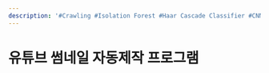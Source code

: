 ```yaml
---
description: '#Crawling #Isolation Forest #Haar Cascade Classifier #CNN'
---
```


# 유튜브 썸네일 자동제작 프로그램

<figure><img src="../../../.gitbook/assets/유튜브 썸네일 자동제작 프로그램_페이지_01.jpg" alt=""><figcaption></figcaption></figure>

<figure><img src="../../../.gitbook/assets/유튜브 썸네일 자동제작 프로그램_페이지_02 (2).jpg" alt=""><figcaption></figcaption></figure>

<figure><img src="../../../.gitbook/assets/유튜브 썸네일 자동제작 프로그램_페이지_03 (1).jpg" alt=""><figcaption></figcaption></figure>

<figure><img src="../../../.gitbook/assets/유튜브 썸네일 자동제작 프로그램_페이지_04.jpg" alt=""><figcaption></figcaption></figure>



<figure><img src="../../../.gitbook/assets/유튜브 썸네일 자동제작 프로그램_페이지_05.jpg" alt=""><figcaption></figcaption></figure>

<figure><img src="../../../.gitbook/assets/유튜브 썸네일 자동제작 프로그램_페이지_06 (1).jpg" alt=""><figcaption></figcaption></figure>

<figure><img src="../../../.gitbook/assets/유튜브 썸네일 자동제작 프로그램_페이지_07 (1).jpg" alt=""><figcaption></figcaption></figure>

<figure><img src="../../../.gitbook/assets/유튜브 썸네일 자동제작 프로그램_페이지_08 (1).jpg" alt=""><figcaption></figcaption></figure>

<figure><img src="../../../.gitbook/assets/유튜브 썸네일 자동제작 프로그램_페이지_09 (1).jpg" alt=""><figcaption></figcaption></figure>

<figure><img src="../../../.gitbook/assets/유튜브 썸네일 자동제작 프로그램_페이지_10.jpg" alt=""><figcaption></figcaption></figure>

<figure><img src="../../../.gitbook/assets/유튜브 썸네일 자동제작 프로그램_페이지_11.jpg" alt=""><figcaption></figcaption></figure>

<figure><img src="../../../.gitbook/assets/유튜브 썸네일 자동제작 프로그램_페이지_12.jpg" alt=""><figcaption></figcaption></figure>

<figure><img src="../../../.gitbook/assets/유튜브 썸네일 자동제작 프로그램_페이지_13.jpg" alt=""><figcaption></figcaption></figure>

<figure><img src="../../../.gitbook/assets/유튜브 썸네일 자동제작 프로그램_페이지_14.jpg" alt=""><figcaption></figcaption></figure>

<figure><img src="../../../.gitbook/assets/유튜브 썸네일 자동제작 프로그램_페이지_15 (1).jpg" alt=""><figcaption></figcaption></figure>

<figure><img src="../../../.gitbook/assets/유튜브 썸네일 자동제작 프로그램_페이지_16.jpg" alt=""><figcaption></figcaption></figure>

<figure><img src="../../../.gitbook/assets/유튜브 썸네일 자동제작 프로그램_페이지_17 (1).jpg" alt=""><figcaption></figcaption></figure>

<figure><img src="../../../.gitbook/assets/유튜브 썸네일 자동제작 프로그램_페이지_18 (1).jpg" alt=""><figcaption></figcaption></figure>

<figure><img src="../../../.gitbook/assets/유튜브 썸네일 자동제작 프로그램_페이지_19.jpg" alt=""><figcaption></figcaption></figure>

<figure><img src="../../../.gitbook/assets/유튜브 썸네일 자동제작 프로그램_페이지_20.jpg" alt=""><figcaption></figcaption></figure>

<figure><img src="../../../.gitbook/assets/유튜브 썸네일 자동제작 프로그램_페이지_21.jpg" alt=""><figcaption></figcaption></figure>

<figure><img src="../../../.gitbook/assets/유튜브 썸네일 자동제작 프로그램_페이지_22 (1).jpg" alt=""><figcaption></figcaption></figure>

<figure><img src="../../../.gitbook/assets/유튜브 썸네일 자동제작 프로그램_페이지_23.jpg" alt=""><figcaption></figcaption></figure>

<figure><img src="../../../.gitbook/assets/유튜브 썸네일 자동제작 프로그램_페이지_24.jpg" alt=""><figcaption></figcaption></figure>

<figure><img src="../../../.gitbook/assets/유튜브 썸네일 자동제작 프로그램_페이지_25 (2).jpg" alt=""><figcaption></figcaption></figure>

<figure><img src="../../../.gitbook/assets/유튜브 썸네일 자동제작 프로그램_페이지_26.jpg" alt=""><figcaption></figcaption></figure>

<figure><img src="../../../.gitbook/assets/유튜브 썸네일 자동제작 프로그램_페이지_27 (1).jpg" alt=""><figcaption></figcaption></figure>

<figure><img src="../../../.gitbook/assets/유튜브 썸네일 자동제작 프로그램_페이지_28 (1).jpg" alt=""><figcaption></figcaption></figure>

<figure><img src="../../../.gitbook/assets/유튜브 썸네일 자동제작 프로그램_페이지_29 (2).jpg" alt=""><figcaption></figcaption></figure>

<figure><img src="../../../.gitbook/assets/유튜브 썸네일 자동제작 프로그램_페이지_30 (1).jpg" alt=""><figcaption></figcaption></figure>

<figure><img src="../../../.gitbook/assets/유튜브 썸네일 자동제작 프로그램_페이지_31.jpg" alt=""><figcaption></figcaption></figure>

<figure><img src="../../../.gitbook/assets/유튜브 썸네일 자동제작 프로그램_페이지_32.jpg" alt=""><figcaption></figcaption></figure>

<figure><img src="../../../.gitbook/assets/유튜브 썸네일 자동제작 프로그램_페이지_33 (1).jpg" alt=""><figcaption></figcaption></figure>
